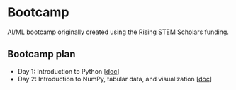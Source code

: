 # Bootcamp

AI/ML bootcamp originally created using the Rising STEM Scholars funding.

## Bootcamp plan

- Day 1: Introduction to Python [[doc](https://github.com/matthewcarbone/Bootcamp/issues/1)]
- Day 2: Introduction to NumPy, tabular data, and visualization [[doc](https://github.com/matthewcarbone/Bootcamp/issues/2)]

